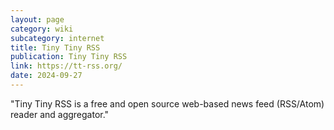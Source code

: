 ```yaml
---
layout: page
category: wiki
subcategory: internet
title: Tiny Tiny RSS
publication: Tiny Tiny RSS
link: https://tt-rss.org/
date: 2024-09-27
---
```


"Tiny Tiny RSS is a free and open source web-based news feed (RSS/Atom) reader and aggregator."
